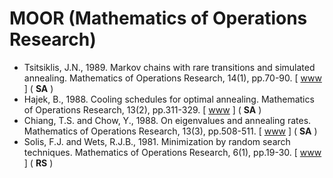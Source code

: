 # MOOR (Mathematics of Operations Research)

* Tsitsiklis, J.N., 1989. Markov chains with rare transitions and simulated annealing. Mathematics of Operations Research, 14(1), pp.70-90. [ [www](https://pubsonline.informs.org/doi/abs/10.1287/moor.14.1.70) ] ( **SA** )
* Hajek, B., 1988. Cooling schedules for optimal annealing. Mathematics of Operations Research, 13(2), pp.311-329. [ [www](https://pubsonline.informs.org/doi/10.1287/moor.13.2.311) ] ( **SA** )
* Chiang, T.S. and Chow, Y., 1988. On eigenvalues and annealing rates. Mathematics of Operations Research, 13(3), pp.508-511. [ [www](https://pubsonline.informs.org/doi/abs/10.1287/moor.13.3.508) ] ( **SA** )
* Solis, F.J. and Wets, R.J.B., 1981. Minimization by random search techniques. Mathematics of Operations Research, 6(1), pp.19-30. [ [www](https://pubsonline.informs.org/doi/abs/10.1287/moor.6.1.19) ] ( **RS** )

